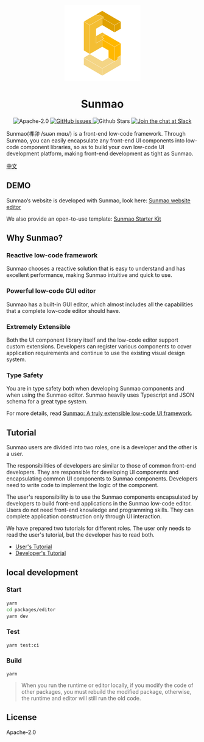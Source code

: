 <div align="center">
  <a href='https://sunmao-ui.com' target='_blank'>
    <img src="./docs/images/logo.png" alt="logo" width="200"  />
  </a>
</div>
<div align="center">
  <h1>Sunmao</h1>
</div>

<p align="center">
  <img alt="Apache-2.0" src="https://img.shields.io/github/license/smartxworks/sunmao-ui"/>
  <a href="https://github.com/smartxworks/sunmao-ui/issues">
    <img src="https://img.shields.io/github/issues/smartxworks/sunmao-ui" alt="GitHub issues">
  </a>
  <img alt="Github Stars" src="https://badgen.net/github/stars/smartxworks/sunmao-ui" />
  <a href="https://join.slack.com/t/sunmao/shared_invite/zt-1cgk81ebm-DyG9p2D5GNFS6vtbQwWj7A">
    <img src="https://img.shields.io/badge/slack-@sunmao-purple.svg?logo=slack" alt="Join the chat at Slack">
  </a>
</p>

Sunmao(榫卯 /suən mɑʊ/) is a front-end low-code framework. Through Sunmao, you can easily encapsulate any front-end UI components into low-code component libraries, so as to build your own low-code UI development platform, making front-end development as tight as Sunmao.

[中文](./docs/zh/README.md)

## DEMO

Sunmao‘s website is developed with Sunmao, look here: [Sunmao website editor](https://sunmao-ui.com/dev.html)

We also provide an open-to-use template: [Sunmao Starter Kit](https://github.com/webzard-io/sunmao-start)

## Why Sunmao?

### Reactive low-code framework

Sunmao chooses a reactive solution that is easy to understand and has excellent performance, making Sunmao intuitive and quick to use.

### Powerful low-code GUI editor

Sunmao has a built-in GUI editor, which almost includes all the capabilities that a complete low-code editor should have.

### Extremely Extensible

Both the UI component library itself and the low-code editor support custom extensions. Developers can register various components to cover application requirements and continue to use the existing visual design system.

### Type Safety

You are in type safety both when developing Sunmao components and when using the Sunmao editor. Sunmao heavily uses Typescript and JSON schema for a great type system.

For more details, read [Sunmao: A truly extensible low-code UI framework](./docs/en/what-is-sunmao.md).

## Tutorial

Sunmao users are divided into two roles, one is a developer and the other is a user.

The responsibilities of developers are similar to those of common front-end developers. They are responsible for developing UI components and encapsulating common UI components to Sunmao components. Developers need to write code to implement the logic of the component.

The user's responsibility is to use the Sunmao components encapsulated by developers to build front-end applications in the Sunmao low-code editor. Users do not need front-end knowledge and programming skills. They can complete application construction only through UI interaction.

We have prepared two tutorials for different roles. The user only needs to read the user's tutorial, but the developer has to read both.

- [User's Tutorial](./docs/en/user.md)
- [Developer's Tutorial](./docs/en/developer.md)

## local development

### Start

```sh
yarn
cd packages/editor
yarn dev
```

### Test

```shell
yarn test:ci
```

### Build

```shell
yarn
```

> When you run the runtime or editor locally, if you modify the code of other packages, you must rebuild the modified package, otherwise, the runtime and editor will still run the old code.

## License

Apache-2.0
